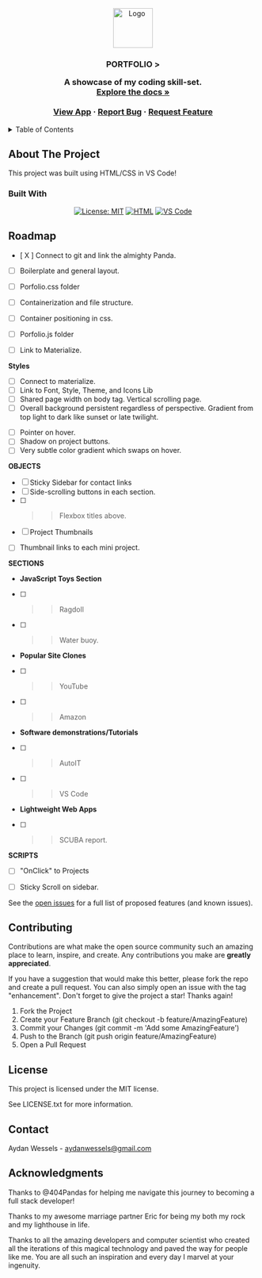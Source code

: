 <div align="center">


</div>

<!-- PROJECT LOGO -->
 
<div align="center">
  <a href="https://github.com/awessels/portfolio">
    <img src="/client/src/images/logoNew.png" alt="Logo" width="80" height="80">
  </a>

<h3 align="center">PORTFOLIO >

  <p align="center">
    A showcase of my coding skill-set. <br />
    <a href="https://github.com/awessels/portfolio"><strong>Explore the docs »</strong></a>
    <br />
    <br />
    <a href="https://portfolio.herokuapp.com/">View App</a>
    ·
    <a href="https://github.com/awessels/portfolio/issues">Report Bug</a>
    ·
    <a href="https://github.com/awessels/portfolio/issues">Request Feature</a>
  </p>
</div>

<!-- TABLE OF CONTENTS -->
<details>
  <summary>Table of Contents</summary>
  <ol>
    <li><a href="#built-with">Built With</a></li>
    <li><a href="#installation">Installation</a></li> 
    <li><a href="#roadmap">Roadmap</a></li>
    <li><a href="#contributing">Contributing</a></li>
    <li><a href="#license">License</a></li>
    <li><a href="#contact">Contact</a></li>
    <li><a href="#acknowledgments">Acknowledgments</a></li>
  </ol>
</details>



<!-- ABOUT THE PROJECT -->

## About The Project

<!-- Add screenshots using the following format: -->
<!-- ![Screenshot alt description](directPathOfScreenshots) -->

This project was built using HTML/CSS in VS Code!

### Built With

<div align="center"> 

[![License: MIT](https://img.shields.io/badge/License-MIT-yellow.svg)](https://opensource.org/licenses/MIT)
[![HTML](https://img.shields.io/badge/Language-HTML/CSS-ff8000?style=plastic&logo=HTML5&logoWidth=10)](https://html.com/)
[![VS Code](https://img.shields.io/badge/IDE-VSCode-ff0000?style=plastic&logo=VisualStudioCode&logoWidth=10)](https://code.visualstudio.com/docs)

</div>


<!-- ROADMAP -->



## Roadmap





- [ X ] Connect to git and link the almighty Panda.
- [   ] Boilerplate and general layout.
- [   ] Porfolio.css folder
- [   ] Containerization and file structure.
- [   ] Container positioning in css.
- [   ] Porfolio.js folder
- [   ] Link to Materialize.



**Styles**

- [   ] Connect to materialize.
- [   ] Link to Font, Style, Theme, and Icons Lib
- [   ] Shared page width on body tag. Vertical scrolling page.
- [   ] Overall background persistent regardless of perspective. Gradient from top light to dark like sunset or late twilight.
<!-- - [   ] Ripple transitions on button click. -->
- [   ] Pointer on hover.
- [   ] Shadow on project buttons.
- [   ] Very subtle color gradient which swaps on hover.

**OBJECTS**

- [   ] Sticky Sidebar for contact links
- [   ] Side-scrolling buttons in each section.
- [   ] >>Flexbox titles above.
- [   ] Project Thumbnails
<!-- - [   ] Hover generates mini preview video of project. -->
- [   ] Thumbnail links to each mini project.

**SECTIONS**


- **JavaScript Toys Section**
- [   ] >>Ragdoll
<!-- - [   ] >>Electromagnetic waves in circuit. -->
<!-- - [   ] >>Flat plane newton motion with kinetic and static friction. -->
- [   ] >>Water buoy.
- **Popular Site Clones**
- [   ] >>YouTube
- [   ] >>Amazon
<!-- - [   ] >>Facebook -->
<!-- - [   ] >>LinkedIn -->
<!-- - [   ] >>Clone of my own site without Materialize just to show I can do it without, but that the code is much less tidy. -->
- **Software demonstrations/Tutorials**
- [   ] >>AutoIT
- [   ] >>VS Code
<!-- - [   ] Machine Code with Videos -->
<!-- - [   ] >>ComputerCraft LUA bot. -->
<!-- - [   ] >> 3D Printer build. -->
<!-- - [   ] >>Raspberry Pi -->
<!-- - [   ] >>Arduino -->
<!-- - [   ] >>Breadboard logic circuits. -->
- **Lightweight Web Apps**
- [   ] >>SCUBA report.
<!-- - [   ] Windows Deployment of Web Apps -->
<!-- - [   ] >>SCUBA report. -->
<!-- - [   ] Mobile Apps -->
<!-- - [   ] >>SCUBA report. -->

**SCRIPTS**
- [   ] "OnClick" to Projects
<!-- - [   ] >>Audio on click. -->
<!-- - [   ] Physics on vertical scroll. -->
- [   ] Sticky Scroll on sidebar.
<!-- - [   ] >>"Hey what are you doing down here?" -->
<!-- - [   ] Prefetch pages? -->

<!-- Geocaching App -->
<!-- Recipe book website with logins. -->


See the [open issues](https://github.com/awessels/portfolio/issues) for a full list of proposed features (and known issues).

<!-- CONTRIBUTING -->

## Contributing

Contributions are what make the open source community such an amazing place to learn, inspire, and create. Any contributions you make are **greatly appreciated**.

If you have a suggestion that would make this better, please fork the repo and create a pull request. You can also simply open an issue with the tag "enhancement".
Don't forget to give the project a star! Thanks again!

1. Fork the Project
2. Create your Feature Branch (git checkout -b feature/AmazingFeature)
3. Commit your Changes (git commit -m 'Add some AmazingFeature')
4. Push to the Branch (git push origin feature/AmazingFeature)
5. Open a Pull Request

<!-- LICENSE -->

## License

This project is licensed under the MIT license.

See LICENSE.txt for more information.

<!-- CONTACT -->

## Contact


Aydan Wessels - aydanwessels@gmail.com

<!-- Repo Link: [Insert Link](https://github.com/awessels/portfolio) -->
<!-- Live Link: [https://awessels.herokuapp.com/](https://awessels.herokuapp.com/) -->

<!-- ACKNOWLEDGMENTS -->

## Acknowledgments

Thanks to @404Pandas for helping me navigate this journey to becoming a full stack developer!

Thanks to my awesome marriage partner Eric for being my both my rock and my lighthouse in life.

Thanks to all the amazing developers and computer scientist who created all the iterations of this magical technology and paved the way for people like me. You are all such an inspiration and every day I marvel at your ingenuity.
